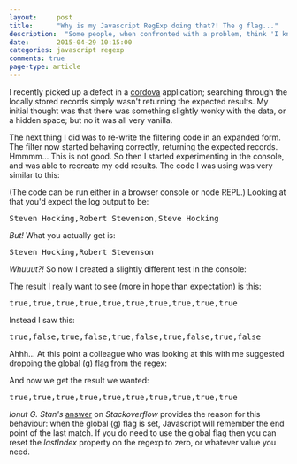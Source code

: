 ```yaml
---
layout: 	post
title:  	"Why is my Javascript RegExp doing that?! The g flag..."
description:  "Some people, when confronted with a problem, think 'I know, I'll use regular expressions'. Now they have two problems."
date:   	2015-04-29 10:15:00
categories: javascript regexp
comments: true
page-type: article
---
```

I recently picked up a defect in a [cordova][apache-cordova] application; searching through the locally stored records simply wasn't returning the expected results. My initial thought was that there was something slightly wonky with the data, or a hidden space; but no it was all very vanilla.

The next thing I did was to re-write the filtering code in an expanded form. The filter now started behaving correctly, returning the expected records. Hmmmm... This is not good. So then I started experimenting in the console, and was able to recreate my odd results. The code I was using was very similar to this:

<script src="https://gist.github.com/steve-codemunkies/7e99bedabc058bae4401.js"></script>

(The code can be run either in a browser console or node REPL.) Looking at that you'd expect the log output to be:

<pre>Steven Hocking,Robert Stevenson,Steve Hocking</pre>

_But!_ What you actually get is:

<pre>Steven Hocking,Robert Stevenson</pre>

_Whuuut?!_ So now I created a slightly different test in the console:

<script src="https://gist.github.com/steve-codemunkies/fd4048557af2ab7d4b17.js"></script>

The result I really want to see (more in hope than expectation) is this:

<pre>true,true,true,true,true,true,true,true,true,true</pre>

Instead I saw this:

<pre>true,false,true,false,true,false,true,false,true,false</pre>

Ahhh... At this point a colleague who was looking at this with me suggested dropping the global (g) flag from the regex:

<script src="https://gist.github.com/steve-codemunkies/835c0e540655606cdbdf.js"></script>

And now we get the result we wanted:

<pre>true,true,true,true,true,true,true,true,true,true</pre>

_Ionut G. Stan's_ [answer][stackoverflow-regexp] on _Stackoverflow_ provides the reason for this behaviour: when the global (g) flag is set, Javascript will remember the end point of the last match. If you do need to use the global flag then you can reset the _lastIndex_ property on the regexp to zero, or whatever value you need.

<script src="https://gist.github.com/steve-codemunkies/9fe8e0ed845a0bf5c342.js"></script>

[apache-cordova]:       https://cordova.apache.org/
[stackoverflow-regexp]: http://stackoverflow.com/a/1520853/747649
